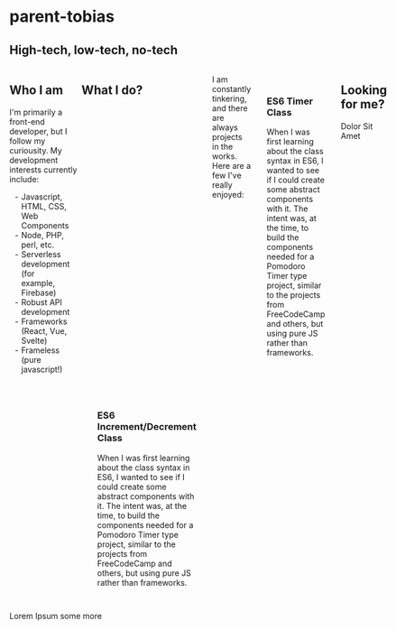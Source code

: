 # parent-tobias
## High-tech, low-tech, no-tech
 

<article style=" display: grid; grid-template-columns: 1fr 3fr 1fr;">
<section id="about-me">
<h2>Who I am</h2>
<p>I'm primarily a front-end developer, but I follow my curiousity. My development interests currently include:</p>
<ul style=" list-style-type: '- '; padding: 0 1.5em;">
<li>Javascript, HTML, CSS, Web Components</li>
<li>Node, PHP, perl, etc.</li>
<li>Serverless development (for example, Firebase)</li>
<li>Robust API development</li>
<li>Frameworks (React, Vue, Svelte)</li>
<li>Frameless (pure javascript!)</li>
</ul>
</section>
<section id="stuff-ive-done" style="display: grid; grid-template-columns: repeat(3, 1fr);">
<h2>What I do?</h2>
<p>I am constantly tinkering, and there are always projects in the works. Here are a few I've really enjoyed:</p>
<div class="card" style="border: 1px; padding: 2em; }
ul { list-style-type: "- "; padding: 0 1.5em;">
<h3>ES6 Timer Class</h3>
<p>When I was first learning about the class syntax in ES6, I wanted to see if I could create some abstract components with it. The intent was, at the time, to build the components needed for a Pomodoro Timer type project, similar to the projects from FreeCodeCamp and others, but using pure JS rather than frameworks.</p>
</div>
<div class="card" style="border: 1px; padding: 2em; ">
<h3>ES6 Increment/Decrement Class</h3>
<p>When I was first learning about the class syntax in ES6, I wanted to see if I could create some abstract components with it. The intent was, at the time, to build the components needed for a Pomodoro Timer type project, similar to the projects from FreeCodeCamp and others, but using pure JS rather than frameworks.</p>
</div>
</section>
<section id="find-me-about">
<h2>Looking for me?</h2>
<p>Dolor Sit Amet</p>
</section>
</article>
<footer>
 Lorem Ipsum some more
</footer>
